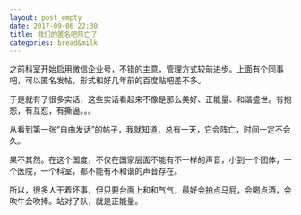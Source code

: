 ```yaml
---
layout: post_empty
date: 2017-09-06 22:30
title: 我们的匿名吧阵亡了
categories: bread&milk
---
```

之前科室开始启用微信企业号，不错的主意，管理方式较前进步。上面有个同事吧，可以匿名发帖，形式和好几年前的百度贴吧差不多。

于是就有了很多实话，这些实话看起来不像是那么美好、正能量、和谐盛世。有抱怨，有互怼，有撕逼。。。

从看到第一张“自由发话”的帖子，我就知道，总有一天，它会阵亡，时间一定不会久。

果不其然。在这个国度，不仅在国家层面不能有不一样的声音，小到一个团体，一个医院，一个科室，都不能有不和谐的声音存在。

所以，很多人干着坏事，但只要台面上和和气气，最好会拍点马屁，会喝点酒，会吹牛会吹捧。站对了队，就是正能量。
